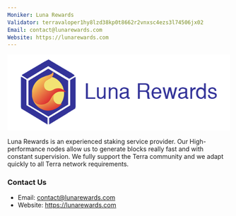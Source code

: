 ```yaml
---
Moniker: Luna Rewards
Validator: terravaloper1hy8lzd38kp0t8662r2vnxsc4ezs3l74506jx02
Email: contact@lunarewards.com
Website: https://lunarewards.com
---
```


![Luna Rewards](lunarewards-logo.png)

Luna Rewards is an experienced staking service provider.
Our High-performance nodes allow us to generate blocks really fast and with constant supervision.
We fully support the Terra community and we adapt quickly to all Terra network requirements.

### Contact Us

- Email: contact@lunarewards.com
- Website: https://lunarewards.com
